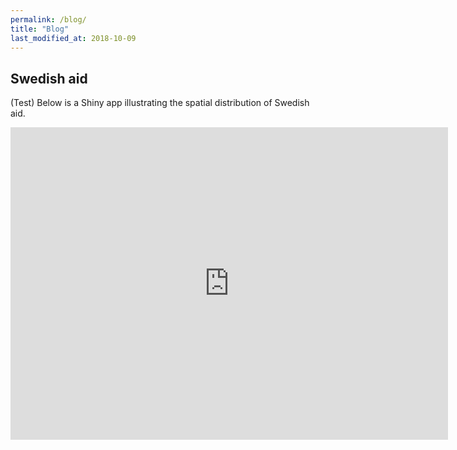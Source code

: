 ```yaml
---
permalink: /blog/
title: "Blog"
last_modified_at: 2018-10-09
---
```


## Swedish aid

(Test) Below is a Shiny app illustrating the spatial distribution of Swedish aid. 

<iframe src="https://monirbounadi.shinyapps.io/geoaidswe/" style="border:none;width:700px;height:500px;"></iframe>